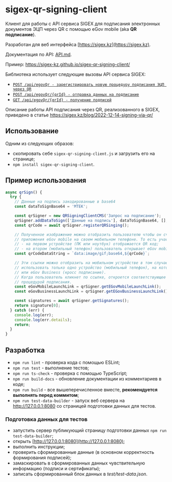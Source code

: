 # sigex-qr-signing-client

Клиент для работы с API сервиса SIGEX для подписания электронных документов ЭЦП через QR с помощью eGov mobile (aka **QR подписание**).

Разработан для веб интерфейса [https://sigex.kz](https://sigex.kz).

Документация по API: [API.md](API.md).

Пример: https://sigex-kz.github.io/sigex-qr-signing-client/

Библиотека использует следующие вызовы API сервиса SIGEX:
- [`POST /api/egovQr - зарегистрировать новую процедуру подписания ЭЦП через QR`](https://sigex.kz/support/developers/#egov-qr)
- [`POST /api/egovQr/{qrId} - отправка данных на подписание`](https://sigex.kz/support/developers/#egov-qr-send-data)
- [`GET /api/egovQr/{qrId} - получение подписей`](https://sigex.kz/support/developers/#egov-qr-get-signatures)

Описание работы API подписания через QR, реализованного в SIGEX, приведено в статье https://sigex.kz/blog/2022-12-14-signing-via-qr/

## Использование

Одним из следующих образов:
- скопировать себе `sigex-qr-signing-client.js` и загрузить его на странице;
- `npm install sigex-qr-signing-client`.

## Пример использования

```js
async qrSign() {
  try {
    // Данные на подпись закодированные в base64
    const dataToSignBase64 = 'MTEK';

    const qrSigner = new QRSigningClientCMS('Запрос на подписание');
    qrSigner.addDataToSign(['Данные на подпись'], dataToSignBase64, [], false);
    const qrCode = await qrSigner.registerQRSinging();

    // Полученное изображение можно отобразить пользователю чтобы он считал его с помощью
    // приложения eGov mobile на своем мобильном телефоне. То есть участвуют два устройства:
    // - на первом устройстве (ПК или ноутбук) отображается QR код;
    // - на втором (мобильный телефон) пользователь открывает eGov mobile и сканирует QR код.
    const qrCodeDataString = `data:image/gif;base64,${qrCode}`;

    // Эти ссылки можно отобразить на мобильном устройстве в том случае, если предполагается
    // использовать только одно устройство (мобильный телефон), на котором установлен eGov mobile
    // или eGov Business (кросс подписание).
    // Когда пользователь кликнет по ссылке, откроется соответствующее приложение с запущенной
    // процедурой подписания.
    const eGovMobileLaunchLink = qrSigner.getEGovMobileLaunchLink();
    const eGovBusinessLaunchLink = qrSigner.getEGovBusinessLaunchLink();

    const signatures = await qrSigner.getSignatures();
    return signature[0];
  } catch (err) {
    console.log(err);
    console.log(err.details);
    return;
  }
}
```

## Разработка

- `npm run lint` - проверка кода с помощью ESLint;
- `npm run test` - выполнение тестов;
- `npm run ts-check` - проверка с помощью TypeScript;
- `npm run build-docs` - обновление документации из комментариев в коде;
- `npm run build` - все вышеперечисленное вместе, **рекомендуется выполнять перед коммитом**;
- `npm run test-data-builder` - запуск веб сервера на http://127.0.0.1:8080 со страницей подготовки данных для тестов.

### Подготовка данных для тестов

- запустить сервер публикующий страницу подготовки данных `npm run test-data-builder`;
- открыть [http://127.0.0.1:8080](http://127.0.0.1:8080);
- выполнить инструкции;
- проверить сформированные данные (в основном корректность формирования подписей);
- замаскировать в сформированных данных чувствительную информацию (подписи и сертификаты);
- записать сформированный блок данных в *test/test-data.json*.

